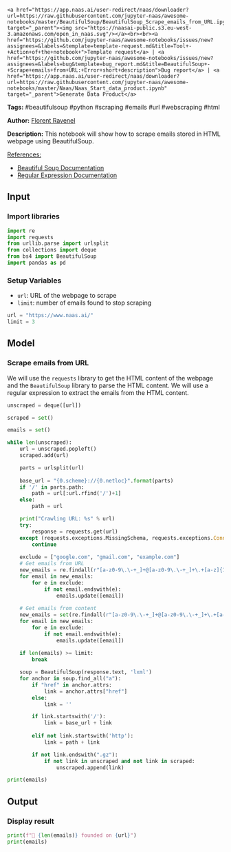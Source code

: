     <a href="https://app.naas.ai/user-redirect/naas/downloader?url=https://raw.githubusercontent.com/jupyter-naas/awesome-notebooks/master/BeautifulSoup/BeautifulSoup_Scrape_emails_from_URL.ipynb" target="_parent"><img src="https://naasai-public.s3.eu-west-3.amazonaws.com/open_in_naas.svg"/></a><br><br><a href="https://github.com/jupyter-naas/awesome-notebooks/issues/new?assignees=&labels=&template=template-request.md&title=Tool+-+Action+of+the+notebook+">Template request</a> | <a href="https://github.com/jupyter-naas/awesome-notebooks/issues/new?assignees=&labels=bug&template=bug_report.md&title=BeautifulSoup+-+Scrape+emails+from+URL:+Error+short+description">Bug report</a> | <a href="https://app.naas.ai/user-redirect/naas/downloader?url=https://raw.githubusercontent.com/jupyter-naas/awesome-notebooks/master/Naas/Naas_Start_data_product.ipynb" target="_parent">Generate Data Product</a>

**Tags:** #beautifulsoup #python #scraping #emails #url #webscraping #html

**Author:** [Florent Ravenel](https://www.linkedin.com/in/florent-ravenel/)

**Description:** This notebook will show how to scrape emails stored in HTML webpage using BeautifulSoup.

<u>References:</u>
- [Beautiful Soup Documentation](https://www.crummy.com/software/BeautifulSoup/bs4/doc/)
- [Regular Expression Documentation](https://docs.python.org/3/library/re.html)

## Input

### Import libraries


```python
import re
import requests
from urllib.parse import urlsplit
from collections import deque
from bs4 import BeautifulSoup
import pandas as pd
```

### Setup Variables
- `url`: URL of the webpage to scrape
- `limit`: number of emails found to stop scraping


```python
url = "https://www.naas.ai/"
limit = 3
```

## Model

### Scrape emails from URL

We will use the `requests` library to get the HTML content of the webpage and the `BeautifulSoup` library to parse the HTML content. We will use a regular expression to extract the emails from the HTML content.


```python
unscraped = deque([url])  

scraped = set()  

emails = set()  

while len(unscraped):
    url = unscraped.popleft()  
    scraped.add(url)

    parts = urlsplit(url)
        
    base_url = "{0.scheme}://{0.netloc}".format(parts)
    if '/' in parts.path:
        path = url[:url.rfind('/')+1]
    else:
        path = url

    print("Crawling URL: %s" % url)
    try:
        response = requests.get(url)
    except (requests.exceptions.MissingSchema, requests.exceptions.ConnectionError):
        continue
        
    exclude = ["google.com", "gmail.com", "example.com"]    
    # Get emails from URL
    new_emails = re.findall(r"[a-z0-9\.\-+_]+@[a-z0-9\.\-+_]+\.+[a-z]{1,3}", url)
    for email in new_emails:
        for e in exclude:
            if not email.endswith(e):
                emails.update([email])
                
    # Get emails from content
    new_emails = set(re.findall(r"[a-z0-9\.\-+_]+@[a-z0-9\.\-+_]+\.+[a-z]{1,3}", response.text, re.I))
    for email in new_emails:
        for e in exclude:
            if not email.endswith(e):
                emails.update([email])
                
    if len(emails) >= limit:
        break

    soup = BeautifulSoup(response.text, 'lxml')
    for anchor in soup.find_all("a"):
        if "href" in anchor.attrs:
            link = anchor.attrs["href"]
        else:
            link = ''

        if link.startswith('/'):
            link = base_url + link
        
        elif not link.startswith('http'):
            link = path + link

        if not link.endswith(".gz"):
            if not link in unscraped and not link in scraped:
                unscraped.append(link)

print(emails)
```

## Output

### Display result


```python
print(f"🚀 {len(emails)} founded on {url}")
print(emails)
```

 
